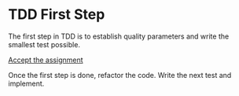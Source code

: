 # TDD First Step

The first step in TDD is to establish quality parameters and write the smallest test possible.

[Accept the assignment](https://classroom.github.com/a/vSAewtip)

Once the first step is done, refactor the code. Write the next test and implement.
